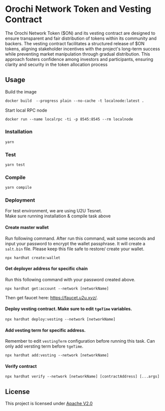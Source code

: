 # Orochi Network Token and Vesting Contract

The Orochi Network Token ($ON) and its vesting contract are designed to ensure transparent and fair distribution of tokens within its community and backers. The vesting contract facilitates a structured release of $ON tokens, aligning stakeholder incentives with the project's long-term success while preventing market manipulation through gradual distribution. This approach fosters confidence among investors and participants, ensuring clarity and security in the token allocation process

## Usage

Build the image

```txt
docker build  --progress plain --no-cache -t localnode:latest .

```

Start local RPC node

```txt
docker run --name localrpc -ti -p 8545:8545 --rm localnode
```

### Installation

```txt
yarn
```

### Test

```txt
yarn test
```

### Compile

```txt
yarn compile
```

### Deployment

For test environment, we are using U2U Tesnet.  
Make sure running installation & compile task above

#### Create master wallet

Run following command. After run this command, wait some seconds and input your password to encrypt the wallet passphrase. It will create a `salt.bin` file. Please keep this file safe to restore/ create your wallet.

```
npx hardhat create:wallet
```

#### Get deployer address for specific chain

Run this following command with your password created above.

```
npx hardhat get:account --network [networkName]
```

Then get faucet here: https://faucet.u2u.xyz/.

#### Deploy vesting contract. Make sure to edit `tgeTime` variables.

```
npx hardhat deploy:vesting --network [networkName]
```

#### Add vesting term for specific address.

Remember to edit `vestingTerm` configuration before running this task. Can only add versting term before `tgeTime`.

```
npx hardhat add:vesting --network [networkName]
```

#### Verify contract

```
npx hardhat verify --network [networkName] [contractAddress] [...args]
```

## License

This project is licensed under [Apache V2.0](./LICENSE)
